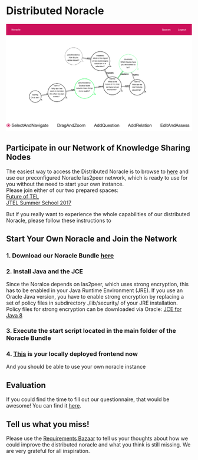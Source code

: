 # Distributed Noracle
![Distributed Noracle Screenshot](https://github.com/Distributed-Noracle/Distributed-Noracle.github.io/raw/master/distributedNoracleScreenshot.png)

## Participate in our Network of Knowledge Sharing Nodes
The easiest way to access the Distributed Noracle is to browse to [here](http://dbis.rwth-aachen.de/noracle/) and use our preconfigured Noracle las2peer network, which is ready to use for you without the need to start your own instance.  
Please join either of our two prepared spaces:  
[Future of TEL](http://dbis.rwth-aachen.de/noracle/spaces/9862612753?pw=93964910112367150702)  
[JTEL Summer School 2017](http://dbis.rwth-aachen.de/noracle/spaces/9280381244?pw=28657162427162614438)  

But if you really want to experience the whole capabilities of our distributed Noracle, please follow these instructions to

## Start Your Own Noracle and Join the Network

### 1. Download our Noracle Bundle [here](https://github.com/Distributed-Noracle/Distributed-Noracle.github.io/raw/master/noracle%20peer.zip)

### 2. Install Java and the JCE
Since the Noralce depends on las2peer, which uses strong encryption, this has to be enabled in your Java Runtime Environment (JRE).
If you use an Oracle Java version, you have to enable strong encryption by replacing a set of policy files in subdirectory ./lib/security/ of your JRE installation.
Policy files for strong encryption can be downloaded via Oracle:
[JCE for Java 8](http://www.oracle.com/technetwork/java/javase/downloads/jce8-download-2133166.html "JCE-8")

### 3. Execute the start script located in the main folder of the Noracle Bundle

### 4. [This](http://localhost:9082/fileservice/v2.2.0/files/noracle/index.html) is your locally deployed frontend now
And you should be able to use your own noracle instance

## Evaluation
If you could find the time to fill out our questionnaire, that would be awesome!
You can find it [here](https://goo.gl/forms/jCg3XDfo0v8cmflf1).

## Tell us what you miss!
Please use the [Requirements Bazaar](https://requirements-bazaar.org/projects/365) to tell us your thoughts about how we could improve the distributed noracle and what you think is still missing. We are very grateful for all inspiration.
